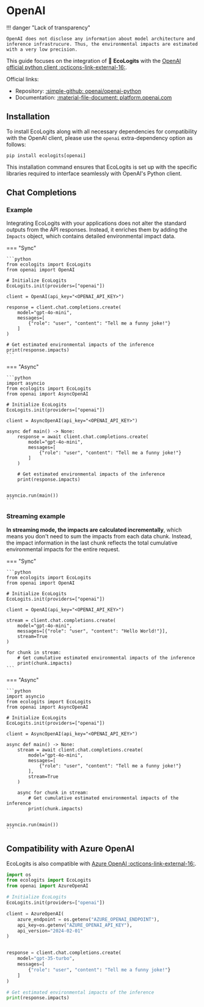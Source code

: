 # OpenAI

!!! danger "Lack of transparency"

    OpenAI does not disclose any information about model architecture and inference infrastrucure. Thus, the environmental impacts are estimated with a very low precision.

This guide focuses on the integration of :seedling: **EcoLogits** with the [OpenAI official python client :octicons-link-external-16:](https://github.com/openai/openai-python).

Official links:

* Repository: [:simple-github: openai/openai-python](https://github.com/openai/openai-python)
* Documentation: [:material-file-document: platform.openai.com](https://platform.openai.com/docs/libraries/python-library)


## Installation

To install EcoLogits along with all necessary dependencies for compatibility with the OpenAI client, please use the `openai` extra-dependency option as follows:

```shell
pip install ecologits[openai]
```

This installation command ensures that EcoLogits is set up with the specific libraries required to interface seamlessly with OpenAI's Python client.


## Chat Completions

### Example

Integrating EcoLogits with your applications does not alter the standard outputs from the API responses. Instead, it enriches them by adding the `Impacts` object, which contains detailed environmental impact data.

=== "Sync"

    ```python
    from ecologits import EcoLogits
    from openai import OpenAI
    
    # Initialize EcoLogits
    EcoLogits.init(providers=["openai"])
    
    client = OpenAI(api_key="<OPENAI_API_KEY>")
    
    response = client.chat.completions.create(
        model="gpt-4o-mini",
        messages=[
            {"role": "user", "content": "Tell me a funny joke!"}
        ]
    )
    
    # Get estimated environmental impacts of the inference
    print(response.impacts)
    ```

=== "Async"

    ```python
    import asyncio
    from ecologits import EcoLogits
    from openai import AsyncOpenAI
    
    # Initialize EcoLogits
    EcoLogits.init(providers=["openai"])
    
    client = AsyncOpenAI(api_key="<OPENAI_API_KEY>")
    
    async def main() -> None:
        response = await client.chat.completions.create(
            model="gpt-4o-mini",
            messages=[
                {"role": "user", "content": "Tell me a funny joke!"}
            ]
        )
        
        # Get estimated environmental impacts of the inference
        print(response.impacts)
    
    
    asyncio.run(main())
    ```

### Streaming example

**In streaming mode, the impacts are calculated incrementally**, which means you don't need to sum the impacts from each data chunk. Instead, the impact information in the last chunk reflects the total cumulative environmental impacts for the entire request.

=== "Sync" 

    ```python
    from ecologits import EcoLogits
    from openai import OpenAI
    
    # Initialize EcoLogits
    EcoLogits.init(providers=["openai"])
    
    client = OpenAI(api_key="<OPENAI_API_KEY>")
    
    stream = client.chat.completions.create(
        model="gpt-4o-mini",
        messages=[{"role": "user", "content": "Hello World!"}],
        stream=True
    )
    
    for chunk in stream:
        # Get cumulative estimated environmental impacts of the inference
        print(chunk.impacts)
    ```

=== "Async"

    ```python
    import asyncio
    from ecologits import EcoLogits
    from openai import AsyncOpenAI
    
    # Initialize EcoLogits
    EcoLogits.init(providers=["openai"])
    
    client = AsyncOpenAI(api_key="<OPENAI_API_KEY>")
    
    async def main() -> None:
        stream = await client.chat.completions.create(
            model="gpt-4o-mini",
            messages=[
                {"role": "user", "content": "Tell me a funny joke!"}
            ],
            stream=True
        )
        
        async for chunk in stream:
            # Get cumulative estimated environmental impacts of the inference
            print(chunk.impacts)
    
    
    asyncio.run(main())
    ```


## Compatibility with Azure OpenAI

EcoLogits is also compatible with [Azure OpenAI :octicons-link-external-16:](https://learn.microsoft.com/en-us/azure/ai-services/openai/).

```python
import os
from ecologits import EcoLogits
from openai import AzureOpenAI

# Initialize EcoLogits
EcoLogits.init(providers=["openai"])

client = AzureOpenAI(
    azure_endpoint = os.getenv("AZURE_OPENAI_ENDPOINT"), 
    api_key=os.getenv("AZURE_OPENAI_API_KEY"),  
    api_version="2024-02-01"
)


response = client.chat.completions.create(
    model="gpt-35-turbo",
    messages=[
        {"role": "user", "content": "Tell me a funny joke!"}
    ]
)

# Get estimated environmental impacts of the inference
print(response.impacts)
```
